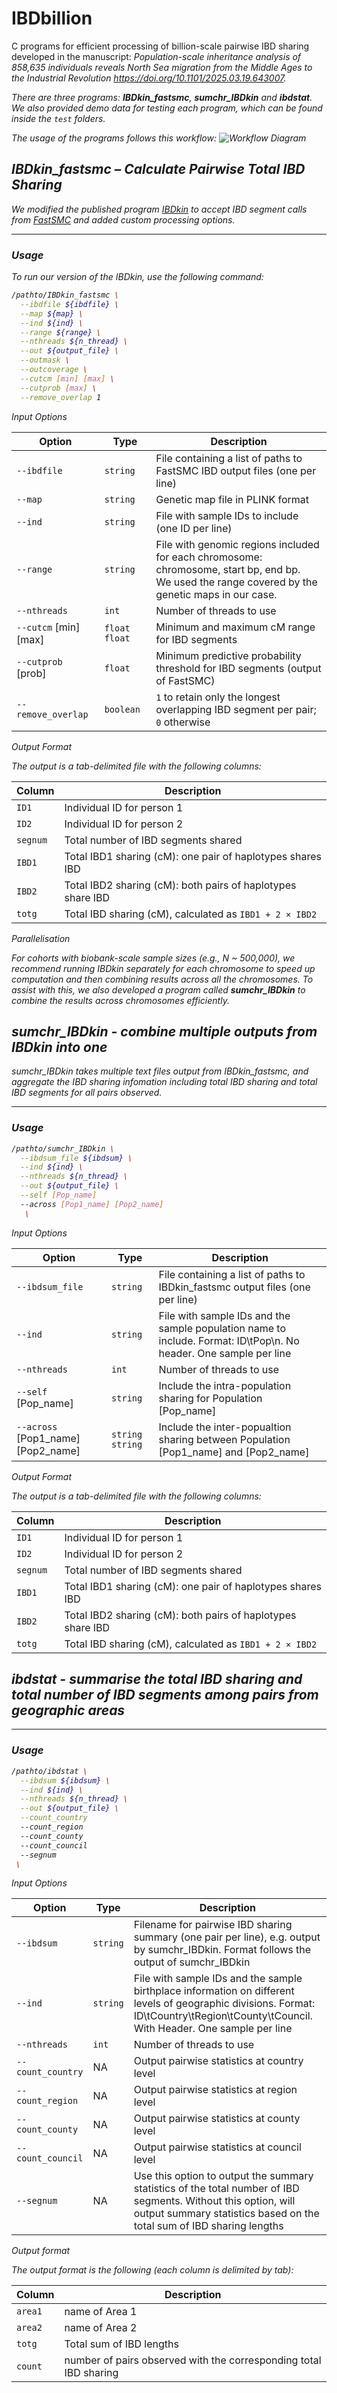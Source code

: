 
# IBDbillion
 
C programs for efficient processing of billion-scale pairwise IBD sharing developed in the manuscript: <em>Population-scale inheritance analysis of 858,635 individuals reveals North Sea migration from the Middle Ages to the Industrial Revolution<em> https://doi.org/10.1101/2025.03.19.643007. 

There are three programs: **IBDkin_fastsmc**, **sumchr_IBDkin** and **ibdstat**. We also provided demo data for testing each program, which can be found inside the `test` folders. 

The usage of the programs follows this workflow:
![Workflow Diagram](/diagram.jpg) 

## IBDkin_fastsmc – Calculate Pairwise Total IBD Sharing

We modified the published program [IBDkin](https://doi.org/10.1093/bioinformatics/btaa569) to accept IBD segment calls from [FastSMC](https://doi.org/10.1038/s41467-020-19588-x) and added custom processing options.

---

### Usage

To run our version of the IBDkin, use the following command:

```bash
/pathto/IBDkin_fastsmc \
  --ibdfile ${ibdfile} \
  --map ${map} \
  --ind ${ind} \
  --range ${range} \
  --nthreads ${n_thread} \
  --out ${output_file} \
  --outmask \
  --outcoverage \
  --cutcm [min] [max] \
  --cutprob [max] \
  --remove_overlap 1
```

Input Options

| Option             | Type          | Description                                                                    |
| ------------------ | ------------- | ------------------------------------------------------------------------------ |
| `--ibdfile`        | `string`      | File containing a list of paths to FastSMC IBD output files (one per line)     |
| `--map`            | `string`      | Genetic map file in PLINK format                                               |
| `--ind`            | `string`      | File with sample IDs to include (one ID per line)                              |
| `--range`          | `string`      | File with genomic regions included for each chromosome: chromosome, start bp, end bp. <br>We used the range covered by the genetic maps in our case.          |
| `--nthreads`       | `int`         | Number of threads to use                                                       |
| `--cutcm` [min] [max]         | `float float` | Minimum and maximum cM range for IBD segments                                  |
| `--cutprob` [prob]       | `float`       | Minimum predictive probability threshold for IBD segments (output of FastSMC)                      |
| `--remove_overlap` | `boolean`     | `1` to retain only the longest overlapping IBD segment per pair; <br> `0` otherwise |


Output Format

The output is a tab-delimited file with the following columns: 

| Column   | Description                                                 |
| -------- | ----------------------------------------------------------- |
| `ID1`    | Individual ID for person 1                                  |
| `ID2`    | Individual ID for person 2                                  |
| `segnum` | Total number of IBD segments shared                         |
| `IBD1`   | Total IBD1 sharing (cM): one pair of haplotypes shares IBD  |
| `IBD2`   | Total IBD2 sharing (cM): both pairs of haplotypes share IBD |
| `totg`   | Total IBD sharing (cM), calculated as `IBD1 + 2 × IBD2`     |

Parallelisation

For cohorts with biobank-scale sample sizes (e.g., N ~ 500,000), we recommend running IBDkin separately for each chromosome to speed up computation and then combining results across all the chromosomes. 
To assist with this, we also developed a program called **sumchr_IBDkin** to combine the results across chromosomes efficiently.

## sumchr_IBDkin  - combine multiple outputs from IBDkin into one 

sumchr_IBDkin takes multiple text files output from IBDkin_fastsmc, and aggregate the IBD sharing infomation including total IBD sharing and total IBD segments for all pairs observed. 

---

### Usage

```bash
/pathto/sumchr_IBDkin \
  --ibdsum_file ${ibdsum} \
  --ind ${ind} \
  --nthreads ${n_thread} \
  --out ${output_file} \
  --self [Pop_name]
  --across [Pop1_name] [Pop2_name]
   \
  ```

Input Options

| Option             | Type          | Description                                                                    |
| ------------------ | ------------- | ------------------------------------------------------------------------------ |
| `--ibdsum_file`        | `string`      | File containing a list of paths to IBDkin_fastsmc output files (one per line)     |
| `--ind`            | `string`      | File with sample IDs and the sample population name to include. Format: ID\tPop\n. No header. One sample per line                              |
| `--nthreads`       | `int`         | Number of threads to use                                                       |
| `--self`   [Pop_name]     | `string`       | Include the intra-population sharing for Population [Pop_name]                       |
| `--across` [Pop1_name] [Pop2_name] | `string` `string`     | Include the inter-popualtion sharing between Population [Pop1_name] and [Pop2_name] |


Output Format

The output is a tab-delimited file with the following columns: 

| Column   | Description                                                 |
| -------- | ----------------------------------------------------------- |
| `ID1`    | Individual ID for person 1                                  |
| `ID2`    | Individual ID for person 2                                  |
| `segnum` | Total number of IBD segments shared                         |
| `IBD1`   | Total IBD1 sharing (cM): one pair of haplotypes shares IBD  |
| `IBD2`   | Total IBD2 sharing (cM): both pairs of haplotypes share IBD |
| `totg`   | Total IBD sharing (cM), calculated as `IBD1 + 2 × IBD2`     |



## ibdstat - summarise the total IBD sharing and total number of IBD segments among pairs from geographic areas

---

### Usage

```bash
/pathto/ibdstat \
  --ibdsum ${ibdsum} \
  --ind ${ind} \
  --nthreads ${n_thread} \
  --out ${output_file} \
  --count_country
  --count_region 
  --count_county 
  --count_council
  --segnum
 \
  ```

Input Options

| Option             | Type          | Description                                                                    |
| ------------------ | ------------- | ------------------------------------------------------------------------------ |
| `--ibdsum`        | `string`      | Filename for pairwise IBD sharing summary (one pair per line), e.g. output by sumchr_IBDkin. Format follows the output of sumchr_IBDkin |
| `--ind`            | `string`      | File with sample IDs and the sample birthplace information on different levels of geographic divisions. Format: ID\tCountry\tRegion\tCounty\tCouncil. With Header. One sample per line                              |
| `--nthreads`       | `int`         | Number of threads to use                                                     |
| `--count_country`  | NA | Output pairwise statistics at country level |
| `--count_region`  | NA | Output pairwise statistics at region level |
| `--count_county`  | NA | Output pairwise statistics at county level |
| `--count_council`  | NA | Output pairwise statistics at council level |
| `--segnum`  | NA | Use this option to output the summary statistics of the total number of IBD segments. Without this option, will output summary statistics based on the total sum of IBD sharing lengths | 

Output format

The output format is the following (each column is delimited by tab): 


| Column   | Description                                                 |
| -------- | ----------------------------------------------------------- |
| `area1`    | name of Area 1                            |
| `area2`    | name of Area 2                              |
| `totg` | Total sum of IBD lengths                         |
| `count`   | number of pairs observed with the corresponding total IBD sharing   |
